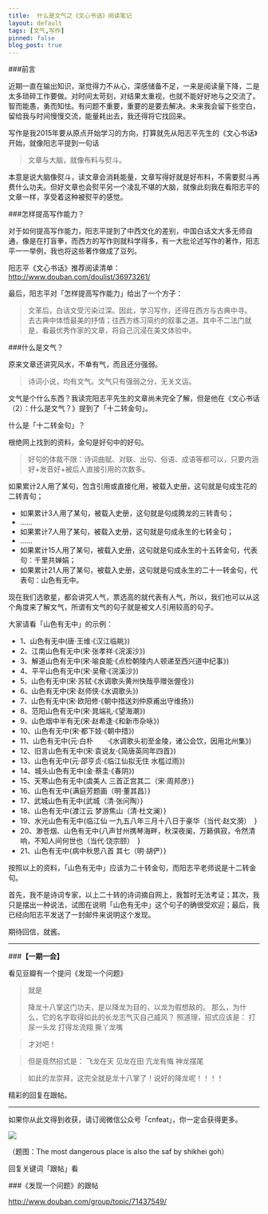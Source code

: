 ```yaml
---
title:  什么是文气之《文心书话》阅读笔记
layout: default
tags: [文气,写作]
pinned: false
blog_post: true
---
```


###前言

近期一直在输出知识，渐觉得力不从心，深感储备不足，一来是阅读量下降，二是太多琐碎工作要做。对时间太苛刻，对结果太重视，也就不能好好地与之交流了。智而能愚，勇而知怯。有问题不重要，重要的是要去解决。未来我会留下些空白，留给我与时间慢慢交流，能量耗出去，我还得将它找回来。

写作是我2015年要从原点开始学习的方向，打算就先从阳志平先生的《文心书话》开始，就像阳志平提到一句话

>文章与大脑，就像布料与熨斗。

本意是说大脑像熨斗，读文章会消耗能量，文章写得好就是好布料，不需要熨斗再费什么功夫。但好文章也会熨平另一个凌乱不堪的大脑，就像此刻我在看阳志平的文章一样，享受着这种被熨平的感觉。

###怎样提高写作能力？

对于如何提高写作能力，阳志平提到了中西文化的差别，中国白话文大多无师自通，像是在打盲拳，而西方的写作则就科学得多，有一大批论述写作的著作，阳志平一一举例，我也将这些著作做成了豆列。

阳志平《文心书话》推荐阅读清单：http://www.douban.com/doulist/36973261/

最后，阳志平对「怎样提高写作能力」给出了一个方子：

>文革后，白话文受污染过深。因此，学习写作，还得在西方与古典中寻。 去古典中体悟最美的抒情；往西方练习简约的叙事之道。其中不二法门就是，看最优秀作家的文章，将自己沉浸在美文体验中。


###什么是文气？

原来文章还讲究风水，不单有气，而且还分强弱。

>诗词小说，均有文气。文气只有强弱之分，无关文运。

文气是个什么东西？我读完阳志平先生的文章尚未完全了解，但是他在《文心书话（2）：什么是文气？》提到了「十二转金句」。

什么是「十二转金句」？

根绝网上找到的资料，金句是好句中的好句。

>好句的体裁不限：诗词曲赋、对联、出句、俗语、成语等都可以，只要内涵好+发音好+被后人直接引用的次数多。

如果累计2人用了某句，包含引用或直接化用，被载入史册，这句就是句成生花的二转青句；


- 如果累计3人用了某句，被载入史册，这句就是句成腾龙的三转青句；
- ……
- 如果累计7人用了某句，被载入史册，这句就是句成永生的七转金句；
- ……
- 如果累计15人用了某句，被载入史册，这句就是句成永生的十五转金句，代表句：千里共婵娟；
- 如果累计21人用了某句，被载入史册，这句就是句成永生的二十一转金句，代表句：山色有无中。

现在我们选歌星，都会讲究人气，票选高的就代表有人气，所以，我们也可以从这个角度来了解文气，所谓有文气的句子就是被文人引用较高的句子。

大家请看「山色有无中」的示例：

- 1、山色有无中(唐·王维·《汉江临眺》)
- 2、江南山色有无中(宋·张孝祥·《浣溪沙》)
- 3、解道山色有无中(宋·喻良能·《点检朝陵内人顿递至西兴道中纪事》)
- 4、平平山色有无中(宋·吴儆·《浣溪沙》)
- 5、山色有无中(宋·苏轼·《水调歌头黄州快哉亭赠张偓佺》)
- 6、山色有无中(宋·赵师侠·《水调歌头》)
- 7、山色有无中(宋·欧阳修·《朝中措送刘仲原甫出守维扬》)
- 8、范阳山色有无中(宋·晁端礼·《望海潮》)
- 9、山色烟中半有无(宋·赵希逢·《和新市杂咏》)
- 10、山色有无中(宋·都下妓·《朝中措》)
- 11、山色有无中(元·白朴　　·《水调歌头初至金陵，诸公会饮，因用北州集》)
- 12、旧言山色有无中(宋·袁说友·《简唐英同年四首》)
- 13、山色有无中(元·邵亨贞·《临江仙拟无住 水槛过雨》)
- 14、城头山色有无中(金·蔡圭·《春阴》)
- 15、天寒山色有无中{虞美人 三首正宫其二（宋·周邦彦）}
- 16、山色有无中{满庭芳题画（明·董其昌）}
- 17、武城山色有无中{武城（清·张问陶）}
- 18、山色有无中{渡江云 梦游焦山（清·杜文澜）}
- 19、水光山色有无中{临江仙 一九五八年三月十八日于豪华（当代·赵文漪）　}
- 20、渺苍烟、山色有无中{八声甘州携琴海畔，秋深夜阑，万籁俱寂，令然清响，不知人间何世也（当代·饶宗颐）　}
- 21、山色有无中{病中秋思八首 其七（明·胡俨）}

按照以上的资料，「山色有无中」应该为二十转金句，而阳志平老师说是十二转金句。

首先，我不是诗词专家，以上二十转的诗词摘自网上，我暂时无法考证；其次，我只是摆出一种说法，试图在说明「山色有无中」这个句子的确很受欢迎；最后，我已经向阳志平发送了一封邮件来说明这个发现。

期待回信，就酱。



---

###**【一期一会】**

看见豆瓣有一个提问《发现一个问题》

>就是
> 
>降龙十八掌这门功夫，是以降龙为目的，以龙为假想敌的。 
>那么，为什么，它的名字取得如此的长龙志气灭自己威风？ 
>照道理，招式应该是： 
>打尿一头龙 
>打得龙流翔 
>撕丫龙嘴 

>才对吧！ 

>但是竟然招式是： 
>飞龙在天 
>见龙在田 
>亢龙有悔 
>神龙摆尾 

>如此的龙崇拜，这完全就是龙十八掌了！说好的降龙呢！！！！

精彩的回复在跟帖。

----

如果你从此文得到收获，请订阅微信公众号「cnfeat」，你一定会获得更多。

![](http://7d9mjz.com1.z0.glb.clouddn.com/2014-12-15.jpg)

（题图：The most dangerous place is also the saf by shikhei goh）

回复关键词「跟帖」看

###《发现一个问题》的跟帖

http://www.douban.com/group/topic/71437549/



        
